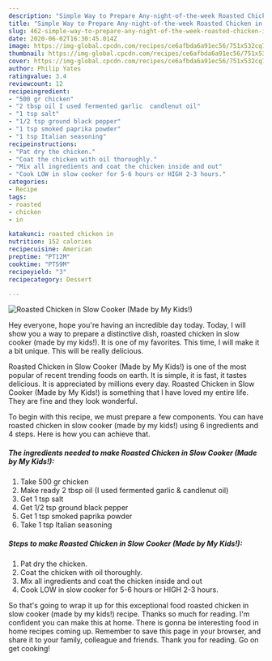 ```yaml
---
description: "Simple Way to Prepare Any-night-of-the-week Roasted Chicken in Slow Cooker (Made by My Kids!)"
title: "Simple Way to Prepare Any-night-of-the-week Roasted Chicken in Slow Cooker (Made by My Kids!)"
slug: 462-simple-way-to-prepare-any-night-of-the-week-roasted-chicken-in-slow-cooker-made-by-my-kids
date: 2020-06-02T16:30:45.014Z
image: https://img-global.cpcdn.com/recipes/ce6afbda6a91ec56/751x532cq70/roasted-chicken-in-slow-cooker-made-by-my-kids-recipe-main-photo.jpg
thumbnail: https://img-global.cpcdn.com/recipes/ce6afbda6a91ec56/751x532cq70/roasted-chicken-in-slow-cooker-made-by-my-kids-recipe-main-photo.jpg
cover: https://img-global.cpcdn.com/recipes/ce6afbda6a91ec56/751x532cq70/roasted-chicken-in-slow-cooker-made-by-my-kids-recipe-main-photo.jpg
author: Philip Yates
ratingvalue: 3.4
reviewcount: 12
recipeingredient:
- "500 gr chicken"
- "2 tbsp oil I used fermented garlic  candlenut oil"
- "1 tsp salt"
- "1/2 tsp ground black pepper"
- "1 tsp smoked paprika powder"
- "1 tsp Italian seasoning"
recipeinstructions:
- "Pat dry the chicken."
- "Coat the chicken with oil thoroughly."
- "Mix all ingredients and coat the chicken inside and out"
- "Cook LOW in slow cooker for 5-6 hours or HIGH 2-3 hours."
categories:
- Recipe
tags:
- roasted
- chicken
- in

katakunci: roasted chicken in 
nutrition: 152 calories
recipecuisine: American
preptime: "PT12M"
cooktime: "PT59M"
recipeyield: "3"
recipecategory: Dessert

---
```



![Roasted Chicken in Slow Cooker (Made by My Kids!)](https://img-global.cpcdn.com/recipes/ce6afbda6a91ec56/751x532cq70/roasted-chicken-in-slow-cooker-made-by-my-kids-recipe-main-photo.jpg)

Hey everyone, hope you're having an incredible day today. Today, I will show you a way to prepare a distinctive dish, roasted chicken in slow cooker (made by my kids!). It is one of my favorites. This time, I will make it a bit unique. This will be really delicious.

Roasted Chicken in Slow Cooker (Made by My Kids!) is one of the most popular of recent trending foods on earth. It is simple, it is fast, it tastes delicious. It is appreciated by millions every day. Roasted Chicken in Slow Cooker (Made by My Kids!) is something that I have loved my entire life. They are fine and they look wonderful.




To begin with this recipe, we must prepare a few components. You can have roasted chicken in slow cooker (made by my kids!) using 6 ingredients and 4 steps. Here is how you can achieve that.

<!--inarticleads1-->

##### The ingredients needed to make Roasted Chicken in Slow Cooker (Made by My Kids!):

1. Take 500 gr chicken
1. Make ready 2 tbsp oil (I used fermented garlic &amp; candlenut oil)
1. Get 1 tsp salt
1. Get 1/2 tsp ground black pepper
1. Get 1 tsp smoked paprika powder
1. Take 1 tsp Italian seasoning




<!--inarticleads2-->

##### Steps to make Roasted Chicken in Slow Cooker (Made by My Kids!):

1. Pat dry the chicken.
1. Coat the chicken with oil thoroughly.
1. Mix all ingredients and coat the chicken inside and out
1. Cook LOW in slow cooker for 5-6 hours or HIGH 2-3 hours.




So that's going to wrap it up for this exceptional food roasted chicken in slow cooker (made by my kids!) recipe. Thanks so much for reading. I'm confident you can make this at home. There is gonna be interesting food in home recipes coming up. Remember to save this page in your browser, and share it to your family, colleague and friends. Thank you for reading. Go on get cooking!
